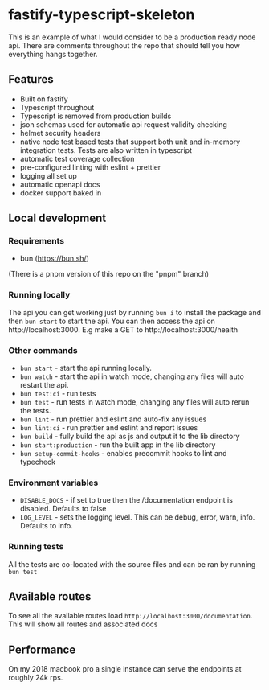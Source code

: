 # fastify-typescript-skeleton

This is an example of what I would consider to be a production ready node api. There are comments throughout the repo that should tell you how everything hangs together.

## Features

- Built on fastify
- Typescript throughout
- Typescript is removed from production builds
- json schemas used for automatic api request validity checking
- helmet security headers
- native node test based tests that support both unit and in-memory integration tests. Tests are also written in typescript
- automatic test coverage collection
- pre-configured linting with eslint + prettier
- logging all set up
- automatic openapi docs
- docker support baked in

## Local development

### Requirements

- bun (https://bun.sh/)

(There is a pnpm version of this repo on the "pnpm" branch)

### Running locally

The api you can get working just by running `bun i` to install the package and then `bun start` to start the api. You can then access the api on http://localhost:3000. E.g make a GET to http://localhost:3000/health

### Other commands

- `bun start` - start the api running locally.
- `bun watch` - start the api in watch mode, changing any files will auto restart the api.
- `bun test:ci` - run tests
- `bun test` - run tests in watch mode, changing any files will auto rerun the tests.
- `bun lint` - run prettier and eslint and auto-fix any issues
- `bun lint:ci` - run prettier and eslint and report issues
- `bun build` - fully build the api as js and output it to the lib directory
- `bun start:production` - run the built app in the lib directory
- `bun setup-commit-hooks` - enables precommit hooks to lint and typecheck

### Environment variables

- `DISABLE_DOCS` - if set to true then the /documentation endpoint is disabled. Defaults to false
- `LOG_LEVEL` - sets the logging level. This can be debug, error, warn, info. Defaults to info.

### Running tests

All the tests are co-located with the source files and can be ran by running `bun test`

## Available routes

To see all the available routes load `http://localhost:3000/documentation`. This will show all routes and associated docs

## Performance

On my 2018 macbook pro a single instance can serve the endpoints at roughly 24k rps.

